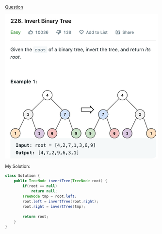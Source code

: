 [Question](https://leetcode.com/problems/invert-binary-tree/)

<img src="0226 Invert Binary Tree/image-20221013095828700.png">



My Solution:

```java
class Solution {
    public TreeNode invertTree(TreeNode root) {
        if(root == null) 
            return null;
        TreeNode tmp = root.left;
        root.left = invertTree(root.right);
        root.right = invertTree(tmp);
        
        return root;
    }
}
```

